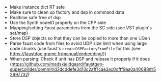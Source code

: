 - Make instance dict RT safe
- Make sure to clean up factory and dsp in command data
- Realtime safe free of dsp
- Use the Synth nodeID properly on the CPP side
- Mapping/setting Faust parameters from the SC side (see VST plugin's set/map)
- Store DSP objects so that they can be copied to more than one UGen
- Parse faust code from files to avoid UDP size limit when using large code chunks (use faust's `createDSPFactoryFromFile` for this (see https://faustdoc.grame.fr/manual/embedding/))
- When parsing: Check if unit has DSP and release it properly if it does (https://github.com/madskjeldgaard/faustgen-supercollider/commit/d2dcddefe3d13c2aff1cae3ac0cfff9aa0a40688#r52697732)
